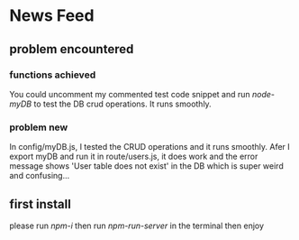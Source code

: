 # News Feed

## problem encountered

### functions achieved

You could uncomment my commented test code snippet and run _node-myDB_
to test the DB crud operations. It runs smoothly.

### problem new

In config/myDB.js, I tested the CRUD operations and it runs smoothly. Afer I export myDB
and run it in route/users.js, it does work and the error message shows 'User table does not exist'
in the DB which is super weird and confusing...

## first install

please run _npm-i_
then run _npm-run-server_ in the terminal
then enjoy
